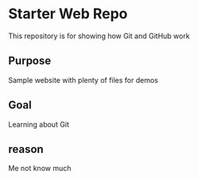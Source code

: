 # Starter Web Repo

This repository is for showing how Git and GitHub work

## Purpose

Sample website with plenty of files for demos

## Goal

Learning about Git

## reason

Me not know much
